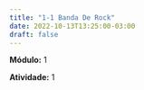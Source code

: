 ```yaml
---
title: "1-1 Banda De Rock"
date: 2022-10-13T13:25:00-03:00
draft: false
---
```


**Módulo:** 1

**Atividade:** 1
